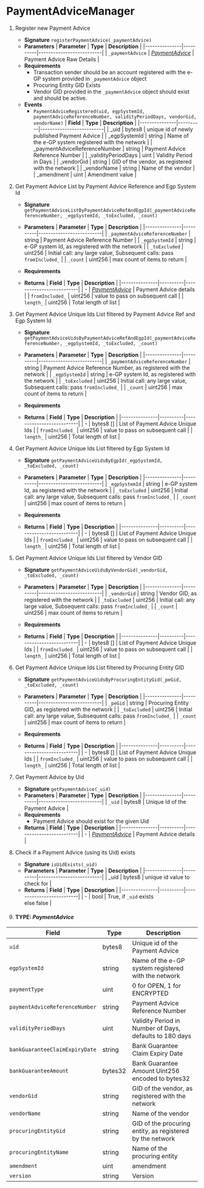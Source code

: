 


# PaymentAdviceManager
1.  Register new Payment Advice

    -   **Signature**
       `registerPaymentAdvice(_paymentAdvice)`
    -   **Parameters**
        | **Parameter** | **Type** | **Description**          |
        |---------------|----------|--------------------------|
        | `_paymentAdvice` | [*PaymentAdvice*](#type-PaymentAdvice)    | Payment Advice Raw Details |
      - **Requirements**
	    - Transaction sender should be an account registered with the e-GP system provided in `_paymentAdvice` object 
	    - Procuring Entity GID Exists
	    - Vendor GID provided in the `_paymentAdvice` object should exist and should be active.
    - **Events**
        -   `PaymentAdviceRegistered(uid, egpSystemId, paymentAdviceReferenceNumber, validityPeriodDays, vendorGid, vendorName)`
	         | **Field** | **Type** | **Description**          |
	         |---------------|----------|--------------------------|
	         | _uid | bytes8  | unique id of newly published Payment Advice |
	         | _egpSystemId | string  | Name of the e-GP system registered with the network |
	         | _paymentAdviceReferenceNumber | string  | Payment Advice Reference Number |
	         | _validityPeriodDays | uint  | Validity Period in Days |
	         | _vendorGid | string  | GID of the vendor, as registered with the network |
	         | _vendorName | string  | Name of the vendor |
	         | _amendment | uint  | Amendment value |

2.  Get Payment Advice List by Payment Advice Reference and Egp System Id

    -   **Signature**
       `getPaymentAdviceListByPaymentAdviceRefAndEgpId(_paymentAdviceReferenceNumber, _egpSystemId, _toExcluded, _count)`
    -   **Parameters**
        | **Parameter** | **Type** | **Description**          |
        |---------------|----------|--------------------------|
         | `_paymentAdviceReferenceNumber`        | string   | Payment Advice Reference Number |
         | `_egpSystemId`        | string   | e-GP system Id, as registered with the network |
         | `_toExcluded`   | uint256   | Initial call: any large value, Subsequent calls: pass `fromIncluded_` |
         | `_count`   | uint256   | max count of items to return |
      - **Requirements**
	    
    -   **Returns**
        | **Field**  | **Type** | **Description**          |
        |---------------|----------|--------------------------|
	    |     -    | [*PaymentAdvice*](#type-PaymentAdvice)    | Payment Advice details |
        |  `fromIncluded_` | uint256   | value to pass on subsequent call |
        |  `length_` | uint256   | Total length of list |


3.  Get Payment Advice Unique Ids List filtered by Payment Advice Ref and Egp System Id

    -   **Signature**
       `getPaymentAdviceUidsByPaymentAdviceRefAndEgpId(_paymentAdviceReferenceNumber, _egpSystemId, _toExcluded, _count)`
    -   **Parameters**
        | **Parameter** | **Type** | **Description**          |
        |---------------|----------|--------------------------|
         | `_paymentAdviceReferenceNumber` | string   | Payment Advice Reference Number, as registered with the network |
         | `_egpSystemId`        | string   | e-GP system Id, as registered with the network |
         | `_toExcluded`   | uint256   | Initial call: any large value, Subsequent calls: pass `fromIncluded_` |
         | `_count`   | uint256   | max count of items to return |
      - **Requirements**
	    
    -   **Returns**
        | **Field**  | **Type** | **Description**          |
        |---------------|----------|--------------------------|
	    |     -    | bytes8 []     | List of Payment Advice Unique Ids |
        |  `fromIncluded_` | uint256   | value to pass on subsequent call |
        |  `length_` | uint256   | Total length of list |


4.  Get Payment Advice Unique Ids List filtered by Egp System Id

    -   **Signature**
       `getPaymentAdviceUidsByEgpId(_egpSystemId, _toExcluded, _count)`
    -   **Parameters**
        | **Parameter** | **Type** | **Description**          |
        |---------------|----------|--------------------------|
         | `_egpSystemId`        | string   | e-GP system Id, as registered with the network |
         | `_toExcluded`   | uint256   | Initial call: any large value, Subsequent calls: pass `fromIncluded_` |
         | `_count`   | uint256   | max count of items to return |
      - **Requirements**
	    
    -   **Returns**
        | **Field**  | **Type** | **Description**          |
        |---------------|----------|--------------------------|
	    |     -    | bytes8 []     | List of Payment Advice Unique Ids |
        |  `fromIncluded_` | uint256   | value to pass on subsequent call |
        |  `length_` | uint256   | Total length of list |
       
5.  Get Payment Advice Unique Ids List filtered by Vendor GID

    -   **Signature**
       `getPaymentAdviceUidsByVendorGid(_vendorGid, _toExcluded, _count)`
    -   **Parameters**
        | **Parameter** | **Type** | **Description**          |
        |---------------|----------|--------------------------|
         | `_vendorGid`        | string   | Vendor GID, as registered with the network |
         | `_toExcluded`   | uint256   | Initial call: any large value, Subsequent calls: pass `fromIncluded_` |
         | `_count`   | uint256   | max count of items to return |
      - **Requirements**
	    
    -   **Returns**
        | **Field**  | **Type** | **Description**          |
        |---------------|----------|--------------------------|
	    |     -    | bytes8 []     | List of Payment Advice Unique Ids |
        |  `fromIncluded_` | uint256   | value to pass on subsequent call |
        |  `length_` | uint256   | Total length of list |

6.  Get Payment Advice Unique Ids List filtered by Procuring Entity GID

    -   **Signature**
       `getPaymentAdviceUidsByProcuringEntityGid(_peGid, _toExcluded, _count)`
    -   **Parameters**
        | **Parameter** | **Type** | **Description**          |
        |---------------|----------|--------------------------|
         | `_peGid`        | string   | Procuring Entity GID, as registered with the network |
         | `_toExcluded`   | uint256   | Initial call: any large value, Subsequent calls: pass `fromIncluded_` |
         | `_count`   | uint256   | max count of items to return |
      - **Requirements**
	    
    -   **Returns**
        | **Field**  | **Type** | **Description**          |
        |---------------|----------|--------------------------|
	    |     -    | bytes8 []     | List of Payment Advice Unique Ids |
        |  `fromIncluded_` | uint256   | value to pass on subsequent call |
        |  `length_` | uint256   | Total length of list |

7.  Get Payment Advice by Uid

    -   **Signature**
       `getPaymentAdvice(_uid)`
    -   **Parameters**
        | **Parameter** | **Type** | **Description**          |
        |---------------|----------|--------------------------|
         | `_uid`        | bytes8   | Unique Id of the Payment Advice |
      - **Requirements**
	    - Payment Advice should exist for the given Uid
    -   **Returns**
        | **Field**  | **Type** | **Description**          |
        |---------------|----------|--------------------------|
	    |     -    | [*PaymentAdvice*](#type-PaymentAdvice)    | Payment Advice details |
      

8. Check if a Payment Advice (using its Uid) exists
	-   **Signature**
       `isUidExists(_uid)`
    -   **Parameters**
        | **Parameter** | **Type** | **Description**          |
        |---------------|----------|--------------------------|
         | _uid | bytes8  | unique id value to check for |
    -   **Returns**
        | **Field** | **Type** | **Description**          |
        |---------------|----------|--------------------------|
         | - | bool  | True, if `_uid`  exists<br> else false |
   
9. #### TYPE: ***PaymentAdvice*** 
| **Field** | **Type** | **Description** |
|---------------|----------------------------------------|---------|
| `uid`      | bytes8  | Unique id of the Payment Advice |
| `egpSystemId` | string | Name of the e-GP system registered with the network |
| `paymentType` | uint  | 0 for OPEN, 1 for ENCRYPTED |
| `paymentAdviceReferenceNumber` | string | Payment Advice Reference Number |
| `validityPeriodDays` | uint  | Validity Period in Number of Days, defaults to 180 days |
| `bankGuaranteeClaimExpiryDate` | string | Bank Guarantee Claim Expiry Date |
| `bankGuaranteeAmount` | bytes32 | Bank Guarantee Amount Uint256 encoded to bytes32 |
| `vendorGid` | string  | GID of the vendor, as registered with the network |
| `vendorName` | string | Name of the vendor |
| `procuringEntityGid` | string  | GID of the procuring entity, as registered by the network |
| `procuringEntityName` | string | Name of the procuring entity |
| `amendment` | uint | amendment |
| `version` | string  | Version |
